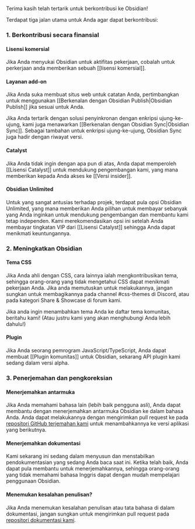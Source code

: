 Terima kasih telah tertarik untuk berkontribusi ke Obsidian!

Terdapat tiga jalan utama untuk Anda agar dapat berkontribusi:

### 1. Berkontribusi secara finansial

#### Lisensi komersial

Jika Anda menyukai Obsidian untuk aktifitas pekerjaan, cobalah untuk perkerjaan anda memberikan sebuah [[lisensi komersial]].

#### Layanan add-on

Jika Anda suka membuat situs web untuk catatan Anda, pertimbangkan untuk menggunakan [[Berkenalan dengan Obsidian Publish|Obsidian Publish]] jika sesuai untuk Anda.

Jika Anda tertarik dengan solusi penyinkronan dengan enkripsi ujung-ke-ujung, kami juga menawarkan [[Berkenalan dengan Obsidian Sync|Obsidian Sync]]. Sebagai tambahan untuk enkripsi ujung-ke-ujung, Obsidian Sync juga hadir dengan riwayat versi.

#### Catalyst

Jika Anda tidak ingin dengan apa pun di atas, Anda dapat memperoleh [[Lisensi Catalyst]] untuk mendukung pengembangan kami, yang mana memberikan kepada Anda akses ke [[Versi insider]].

#### Obsidian Unlimited

Untuk yang sangat antusias terhadap projek, terdapat pula opsi Obsidian Unlimited, yang mana memberikan Anda pilihan untuk membayar sebanyak yang Anda inginkan untuk mendukung pengembangan dan membantu kami tetap independen. Kami merekomendasikan opsi ini setelah Anda membayar tingkatan VIP dari [[Lisensi Catalyst]] sehingga Anda dapat menikmati keuntungannya.

### 2. Meningkatkan Obsidian

#### Tema CSS

Jika Anda ahli dengan CSS, cara lainnya ialah mengkontribusikan tema, sehingga orang-orang yang tidak mengetahui CSS dapat menikmati pekerjaan Anda. Jika anda memutuskan untuk melakukannya, jangan sungkan untuk membagikannya pada channel #css-themes di Discord, atau pada kategori Share & Showcase di forum kami.

Jika anda ingin menambahkan tema Anda ke daftar tema komunitas, beritahu kami! (Atau justru kami yang akan menghubungi Anda lebih dahulu!)

#### Plugin

Jika Anda seorang pemrogram JavaScript/TypeScript, Anda dapat membuat [[Plugin komunitas]] untuk Obsidian, sekarang API plugin kami sedang dalam versi alpha.

### 3. Penerjemahan dan pengkoreksian

#### Menerjemahkan antarmuka

Jika Anda memahami bahasa lain (lebih baik pengguna asli), Anda dapat membantu dengan menerjemahkan antarmuka Obsidian ke dalam bahasa Anda. Anda dapat melakukannya dengan mengirimkan pull request ke pada [repositori GitHub terjemahan kami](https://github.com/obsidianmd/obsidian-translations) untuk menambahkannya ke versi aplikasi yang berikutnya.

#### Menerjemahkan dokumentasi

Kami sekarang ini sedang dalam menyusun dan menstabilkan pendokumentasian yang sedang Anda baca saat ini. Ketika telah baik, Anda dapat pula membantu untuk menerjemahkannya, sehingga orang-orang yang tidak memahami bahasa Inggris dapat dengan mudah mempelajari penggunaan Obsidian.

#### Menemukan kesalahan penulisan?

Jika Anda menemukan kesalahan penulisan atau tata bahasa di dalam dokumentasi, jangan sungkan untuk mengirimkan pull request pada [repositori dokumentasi kami](https://github.com/obsidianmd/obsidian-docs).
